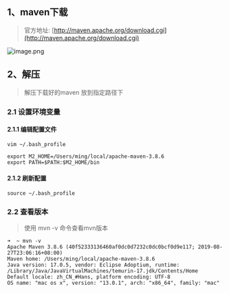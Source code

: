## 1、maven下载
> 官方地址: [http://maven.apache.org/download.cgi](http://maven.apache.org/download.cgi) 

![image.png](https://cdn.dml.us.kg/docs/2024/png/202408121746095.png)
## 2、解压
> 解压下载好的maven 放到指定路径下

### 2.1 设置环境变量
#### 2.1.1 编辑配置文件
```shell
vim ~/.bash_profile
```
```shell
export M2_HOME=/Users/ming/local/apache-maven-3.8.6
export PATH=$PATH:$M2_HOME/bin
```
#### 2.1.2 刷新配置
```shell
source ~/.bash_profile
```
### 2.2 查看版本
> 使用 mvn -v 命令查看mvn版本

```shell
➜  ~ mvn -v
Apache Maven 3.8.6 (40f52333136460af0dc0d7232c0dc0bcf0d9e117; 2019-08-27T23:06:16+08:00)
Maven home: /Users/ming/local/apache-maven-3.8.6
Java version: 17.0.5, vendor: Eclipse Adoptium, runtime: /Library/Java/JavaVirtualMachines/temurin-17.jdk/Contents/Home
Default locale: zh_CN_#Hans, platform encoding: UTF-8
OS name: "mac os x", version: "13.0.1", arch: "x86_64", family: "mac"
```
